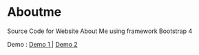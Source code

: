 # Aboutme
Source Code for Website About Me using framework Bootstrap 4 

Demo : <a href="https://khxlid256.github.io/Aboutme/" target="_blank">Demo 1 </a> | <a href="https://khxlid.me" target="_blank">Demo 2 </a>
